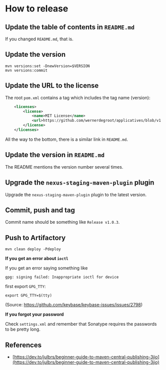 # How to release

## Update the table of contents in `README.md`

If you changed `README.md`, that is.

## Update the version

```
mvn versions:set -DnewVersion=$VERSION
mvn versions:commit
```

## Update the URL to the license

The root `pom.xml` contains a tag which includes the tag name (version):

```xml
    <licenses>
        <license>
            <name>MIT License</name>
            <url>https://github.com/wernerdegroot/applicatives/blob/v1.0.1/LICENSE</url>
        </license>
    </licenses>
```

All the way to the bottom, there is a similar link in `README.md`.

## Update the version in `README.md`

The README mentions the version number several times.

## Upgrade the `nexus-staging-maven-plugin` plugin

Upgrade the `nexus-staging-maven-plugin` plugin to the latest version.

## Commit, push and tag

Commit name should be something like `Release v1.0.3`.

## Push to Artifactory

```
mvn clean deploy -Pdeploy
```

**If you get an error about `ioctl`**

If you get an error saying something like

```
gpg: signing failed: Inappropriate ioctl for device
```

first export `GPG_TTY`:

```
export GPG_TTY=$(tty)
```

(Source: https://github.com/keybase/keybase-issues/issues/2798)

**If you forgot your password**

Check `settings.xml` and remember that Sonatype requires the passwords to be pretty long.

## References

* [https://dev.to/julbrs/beginner-guide-to-maven-central-publishing-3jio](https://dev.to/julbrs/beginner-guide-to-maven-central-publishing-3jio)